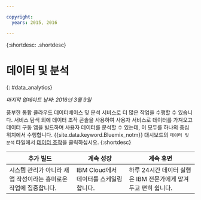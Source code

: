 ```yaml
---

copyright:
  years: 2015, 2016

---
```



{:shortdesc: .shortdesc} 

# 데이터 및 분석
{: #data_analytics}

*마지막 업데이트 날짜: 2016년 3월 9일*

풍부한 통합 클라우드 데이터베이스 및 분석 서비스로 더 많은 작업을 수행할 수 있습니다.
서비스 탐색 외에 데이터 조작 콘솔을 사용하여 사용자 서비스로 데이터를 가져오고
데이터 구동 앱을 빌드하며 사용자 데이터를 분석할 수 있는데, 이 모두를 하나의 중심 위치에서 수행합니다.
{{site.data.keyword.Bluemix_notm}} 대시보드의 `데이터 및 분석` 타일에서 [데이터 조작](https://console.ng.bluemix.net/data/services/)을 클릭하십시오.
{:shortdesc}


추가 빌드 | 계속 성장 | 계속 휴면
---- | ---- | ----
시스템 관리가 아니라 새 앱 작성이라는 흥미로운 작업에 집중합니다.  | IBM Cloud에서 데이터를 스케일링합니다. | 하루 24시간 데이터 실행은 IBM 전문가에게 맡겨두고 편히 쉽니다. 

